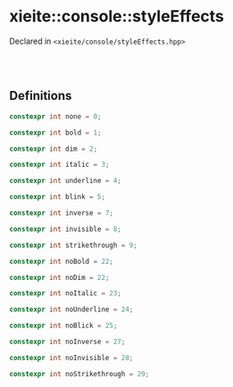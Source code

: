 # xieite::console::styleEffects
Declared in `<xieite/console/styleEffects.hpp>`

<br/><br/>

## Definitions
```cpp
constexpr int none = 0;
```
```cpp
constexpr int bold = 1;
```
```cpp
constexpr int dim = 2;
```
```cpp
constexpr int italic = 3;
```
```cpp
constexpr int underline = 4;
```
```cpp
constexpr int blink = 5;
```
```cpp
constexpr int inverse = 7;
```
```cpp
constexpr int invisible = 8;
```
```cpp
constexpr int strikethrough = 9;
```
```cpp
constexpr int noBold = 22;
```
```cpp
constexpr int noDim = 22;
```
```cpp
constexpr int noItalic = 23;
```
```cpp
constexpr int noUnderline = 24;
```
```cpp
constexpr int noBlick = 25;
```
```cpp
constexpr int noInverse = 27;
```
```cpp
constexpr int noInvisible = 28;
```
```cpp
constexpr int noStrikethrough = 29;
```
